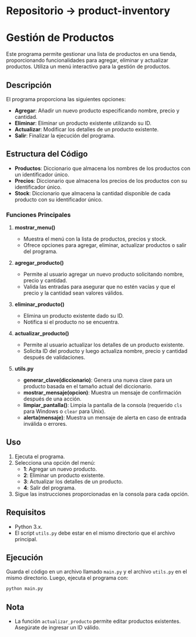 # Repositorio -> product-inventory

# Gestión de Productos

Este programa permite gestionar una lista de productos en una tienda, proporcionando funcionalidades para agregar, eliminar y actualizar productos. Utiliza un menú interactivo para la gestión de productos.

## Descripción

El programa proporciona las siguientes opciones:
- **Agregar**: Añadir un nuevo producto especificando nombre, precio y cantidad.
- **Eliminar**: Eliminar un producto existente utilizando su ID.
- **Actualizar**: Modificar los detalles de un producto existente.
- **Salir**: Finalizar la ejecución del programa.

## Estructura del Código

- **Productos**: Diccionario que almacena los nombres de los productos con un identificador único.
- **Precios**: Diccionario que almacena los precios de los productos con su identificador único.
- **Stock**: Diccionario que almacena la cantidad disponible de cada producto con su identificador único.

### Funciones Principales

1. **mostrar_menu()**
   - Muestra el menú con la lista de productos, precios y stock.
   - Ofrece opciones para agregar, eliminar, actualizar productos o salir del programa.

2. **agregar_producto()**
   - Permite al usuario agregar un nuevo producto solicitando nombre, precio y cantidad.
   - Valida las entradas para asegurar que no estén vacías y que el precio y la cantidad sean valores válidos.

3. **eliminar_producto()**
   - Elimina un producto existente dado su ID.
   - Notifica si el producto no se encuentra.

4. **actualizar_producto()**
   - Permite al usuario actualizar los detalles de un producto existente.
   - Solicita ID del producto y luego actualiza nombre, precio y cantidad después de validaciones.

5. **utils.py**
   - **generar_clave(diccionario)**: Genera una nueva clave para un producto basada en el tamaño actual del diccionario.
   - **mostrar_mensaje(opcion)**: Muestra un mensaje de confirmación después de una acción.
   - **limpiar_pantalla()**: Limpia la pantalla de la consola (requerido `cls` para Windows o `clear` para Unix).
   - **alerta(mensaje)**: Muestra un mensaje de alerta en caso de entrada inválida o errores.

## Uso

1. Ejecuta el programa.
2. Selecciona una opción del menú:
   - **1**: Agregar un nuevo producto.
   - **2**: Eliminar un producto existente.
   - **3**: Actualizar los detalles de un producto.
   - **4**: Salir del programa.
3. Sigue las instrucciones proporcionadas en la consola para cada opción.

## Requisitos

- Python 3.x.
- El script `utils.py` debe estar en el mismo directorio que el archivo principal.

## Ejecución

Guarda el código en un archivo llamado `main.py` y el archivo `utils.py` en el mismo directorio. Luego, ejecuta el programa con:

```bash
python main.py
```

## Nota

- La función `actualizar_producto` permite editar productos existentes. Asegúrate de ingresar un ID válido.